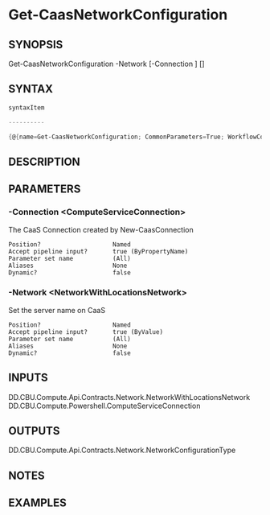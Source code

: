 ﻿Get-CaasNetworkConfiguration
===================

## SYNOPSIS

Get-CaasNetworkConfiguration -Network <NetworkWithLocationsNetwork> [-Connection <ComputeServiceConnection>] [<CommonParameters>]


## SYNTAX
```powershell
syntaxItem                                                                                                              

----------                                                                                                              

{@{name=Get-CaasNetworkConfiguration; CommonParameters=True; WorkflowCommonParameters=False; parameter=System.Object[]}}
```

## DESCRIPTION


## PARAMETERS
### -Connection &lt;ComputeServiceConnection&gt;
The CaaS Connection created by New-CaasConnection
```
Position?                    Named
Accept pipeline input?       true (ByPropertyName)
Parameter set name           (All)
Aliases                      None
Dynamic?                     false
```
 
### -Network &lt;NetworkWithLocationsNetwork&gt;
Set the server name on CaaS
```
Position?                    Named
Accept pipeline input?       true (ByValue)
Parameter set name           (All)
Aliases                      None
Dynamic?                     false
```

## INPUTS
DD.CBU.Compute.Api.Contracts.Network.NetworkWithLocationsNetwork
DD.CBU.Compute.Powershell.ComputeServiceConnection


## OUTPUTS
DD.CBU.Compute.Api.Contracts.Network.NetworkConfigurationType


## NOTES


## EXAMPLES

